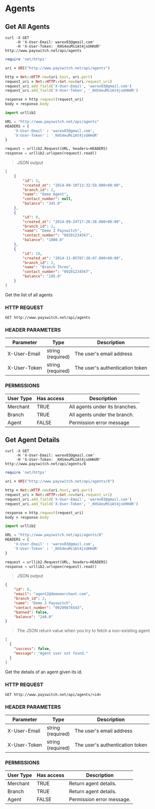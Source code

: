 # Agents

## Get All Agents

```shell
curl -X GET
     -H 'X-User-Email: warex03@gmail.com'
     -H 'X-User-Token: _KHS4euMs1At4jsUHHdR'
http://www.payswitch.net/api/agents
```

```ruby
require 'net/https'

uri = URI("http://www.payswitch.net/api/agents")

http = Net::HTTP.new(uri.host, uri.port)
request_uri = Net::HTTP::Get.new(uri.request_uri)
request_uri.add_field('X-User-Email', 'warex03@gmail.com')
request_uri.add_field('X-User-Token', '_KHS4euMs1At4jsUHHdR')

response = http.request(request_uri)
body = response.body
```

```python
import urllib2

URL = "http://www.payswitch.net/api/agents"
HEADERS = {
    'X-User-Email' : 'warex03@gmail.com',
    'X-User-Token' : '_KHS4euMs1At4jsUHHdR'
}

request = urllib2.Request(URL, headers=HEADERS)
response = urllib2.urlopen(request).read()
```

> JSON output

```json
[
    {
        "id": 3,
        "created_at": "2014-09-10T13:32:59.000+08:00",
        "branch_id": 2,
        "name": "Demo Agent",
        "contact_number": null,
        "balance": "345.0"
    },
    {
        "id": 8,
        "created_at": "2014-09-24T17:26:38.000+08:00",
        "branch_id": 2,
        "name": "Demo 2 Payswitch",
        "contact_number": "09201234567",
        "balance": "1000.0"
    },
    {
        "id": 18,
        "created_at": "2014-11-05T07:38:07.000+08:00",
        "branch_id": 2,
        "name": "Branch Three",
        "contact_number": "09201234567",
        "balance": "195.0"
    }
]
```

Get the list of all agents

### HTTP REQUEST

`GET http://www.payswitch.net/api/agents`

### HEADER PARAMETERS

Parameter | Type | Description
--------- | ------- | -----------
X-User-Email | string<br/>(required) | The user's email address
X-User-Token | string<br/>(required) | The user's authentication token


### PERMISSIONS

User Type | Has access | Description
--------- | ---------- | -----------
Merchant | TRUE | All agents under its branches.
Branch | TRUE | All agents under the branch.
Agent | FALSE | Permission error message

## Get Agent Details

```shell
curl -X GET
     -H 'X-User-Email: warex03@gmail.com'
     -H 'X-User-Token: _KHS4euMs1At4jsUHHdR'
http://www.payswitch.net/api/agents/8
```

```ruby
require 'net/https'

uri = URI("http://www.payswitch.net/api/agents/8")

http = Net::HTTP.new(uri.host, uri.port)
request_uri = Net::HTTP::Get.new(uri.request_uri)
request_uri.add_field('X-User-Email', 'warex03@gmail.com')
request_uri.add_field('X-User-Token', '_KHS4euMs1At4jsUHHdR')

response = http.request(request_uri)
body = response.body
```

```python
import urllib2

URL = "http://www.payswitch.net/api/agents/8"
HEADERS = {
    'X-User-Email' : 'warex03@gmail.com',
    'X-User-Token' : '_KHS4euMs1At4jsUHHdR'
}

request = urllib2.Request(URL, headers=HEADERS)
response = urllib2.urlopen(request).read()
```

> JSON output

```json
{
    "id": 8,
    "email": "agent2@demomerchant.com",
    "branch_id": 2,
    "name": "Demo 2 Payswitch",
    "contact_number": "09209876543",
    "banned": false,
    "balance": "240.0"
}
```

> The JSON return value when you try to fetch a non-existing agent

```json
[
  {
    "success": false,
    "message": "Agent user not found."
  }
]
```

Get the details of an agent given its id.

### HTTP REQUEST

`GET http://www.payswitch.net/api/agents/<id>`

### HEADER PARAMETERS

Parameter | Type | Description
--------- | ---- | -----------   
X-User-Email | string<br/>(required) | The user's email address
X-User-Token | string<br/>(required) | The user's authentication token

### PERMISSIONS

User Type | Has access | Description
--------- | ---------- | -----------
Merchant | TRUE | Return agent details.
Branch | TRUE | Return agent details.
Agent | FALSE | Permission error message.